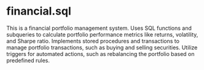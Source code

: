# financial.sql 
This is a financial portfolio management system. Uses SQL functions and subqueries to calculate portfolio performance metrics like returns, volatility, and Sharpe ratio. Implements stored procedures and transactions to manage portfolio transactions, such as buying and selling securities. Utilize triggers for automated actions, such as rebalancing the portfolio based on predefined rules.

